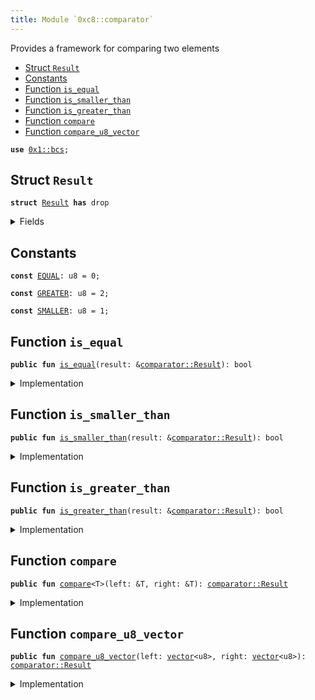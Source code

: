 ```yaml
---
title: Module `0xc8::comparator`
---
```


Provides a framework for comparing two elements


-  [Struct `Result`](#0xc8_comparator_Result)
-  [Constants](#@Constants_0)
-  [Function `is_equal`](#0xc8_comparator_is_equal)
-  [Function `is_smaller_than`](#0xc8_comparator_is_smaller_than)
-  [Function `is_greater_than`](#0xc8_comparator_is_greater_than)
-  [Function `compare`](#0xc8_comparator_compare)
-  [Function `compare_u8_vector`](#0xc8_comparator_compare_u8_vector)


<pre><code><b>use</b> <a href="../move-stdlib/bcs.md#0x1_bcs">0x1::bcs</a>;
</code></pre>



<a name="0xc8_comparator_Result"></a>

## Struct `Result`



<pre><code><b>struct</b> <a href="../bfc-system/comparator.md#0xc8_comparator_Result">Result</a> <b>has</b> drop
</code></pre>



<details>
<summary>Fields</summary>


<dl>
<dt>
<code>inner: u8</code>
</dt>
<dd>

</dd>
</dl>


</details>

<a name="@Constants_0"></a>

## Constants


<a name="0xc8_comparator_EQUAL"></a>



<pre><code><b>const</b> <a href="../bfc-system/comparator.md#0xc8_comparator_EQUAL">EQUAL</a>: u8 = 0;
</code></pre>



<a name="0xc8_comparator_GREATER"></a>



<pre><code><b>const</b> <a href="../bfc-system/comparator.md#0xc8_comparator_GREATER">GREATER</a>: u8 = 2;
</code></pre>



<a name="0xc8_comparator_SMALLER"></a>



<pre><code><b>const</b> <a href="../bfc-system/comparator.md#0xc8_comparator_SMALLER">SMALLER</a>: u8 = 1;
</code></pre>



<a name="0xc8_comparator_is_equal"></a>

## Function `is_equal`



<pre><code><b>public</b> <b>fun</b> <a href="../bfc-system/comparator.md#0xc8_comparator_is_equal">is_equal</a>(result: &<a href="../bfc-system/comparator.md#0xc8_comparator_Result">comparator::Result</a>): bool
</code></pre>



<details>
<summary>Implementation</summary>


<pre><code><b>public</b> <b>fun</b> <a href="../bfc-system/comparator.md#0xc8_comparator_is_equal">is_equal</a>(result: &<a href="../bfc-system/comparator.md#0xc8_comparator_Result">Result</a>): bool {
    <b>return</b> result.inner == <a href="../bfc-system/comparator.md#0xc8_comparator_EQUAL">EQUAL</a>
}
</code></pre>



</details>

<a name="0xc8_comparator_is_smaller_than"></a>

## Function `is_smaller_than`



<pre><code><b>public</b> <b>fun</b> <a href="../bfc-system/comparator.md#0xc8_comparator_is_smaller_than">is_smaller_than</a>(result: &<a href="../bfc-system/comparator.md#0xc8_comparator_Result">comparator::Result</a>): bool
</code></pre>



<details>
<summary>Implementation</summary>


<pre><code><b>public</b> <b>fun</b> <a href="../bfc-system/comparator.md#0xc8_comparator_is_smaller_than">is_smaller_than</a>(result: &<a href="../bfc-system/comparator.md#0xc8_comparator_Result">Result</a>): bool {
    <b>return</b> result.inner == <a href="../bfc-system/comparator.md#0xc8_comparator_SMALLER">SMALLER</a>
}
</code></pre>



</details>

<a name="0xc8_comparator_is_greater_than"></a>

## Function `is_greater_than`



<pre><code><b>public</b> <b>fun</b> <a href="../bfc-system/comparator.md#0xc8_comparator_is_greater_than">is_greater_than</a>(result: &<a href="../bfc-system/comparator.md#0xc8_comparator_Result">comparator::Result</a>): bool
</code></pre>



<details>
<summary>Implementation</summary>


<pre><code><b>public</b> <b>fun</b> <a href="../bfc-system/comparator.md#0xc8_comparator_is_greater_than">is_greater_than</a>(result: &<a href="../bfc-system/comparator.md#0xc8_comparator_Result">Result</a>): bool {
    result.inner == <a href="../bfc-system/comparator.md#0xc8_comparator_GREATER">GREATER</a>
}
</code></pre>



</details>

<a name="0xc8_comparator_compare"></a>

## Function `compare`



<pre><code><b>public</b> <b>fun</b> <a href="../bfc-system/comparator.md#0xc8_comparator_compare">compare</a>&lt;T&gt;(left: &T, right: &T): <a href="../bfc-system/comparator.md#0xc8_comparator_Result">comparator::Result</a>
</code></pre>



<details>
<summary>Implementation</summary>


<pre><code><b>public</b> <b>fun</b> <a href="../bfc-system/comparator.md#0xc8_comparator_compare">compare</a>&lt;T&gt;(left: &T, right: &T): <a href="../bfc-system/comparator.md#0xc8_comparator_Result">Result</a> {
    <b>let</b> left_bytes = <a href="../move-stdlib/bcs.md#0x1_bcs_to_bytes">bcs::to_bytes</a>(left);
    <b>let</b> right_bytes = <a href="../move-stdlib/bcs.md#0x1_bcs_to_bytes">bcs::to_bytes</a>(right);

    <a href="../bfc-system/comparator.md#0xc8_comparator_compare_u8_vector">compare_u8_vector</a>(left_bytes, right_bytes)
}
</code></pre>



</details>

<a name="0xc8_comparator_compare_u8_vector"></a>

## Function `compare_u8_vector`



<pre><code><b>public</b> <b>fun</b> <a href="../bfc-system/comparator.md#0xc8_comparator_compare_u8_vector">compare_u8_vector</a>(left: <a href="../move-stdlib/vector.md#0x1_vector">vector</a>&lt;u8&gt;, right: <a href="../move-stdlib/vector.md#0x1_vector">vector</a>&lt;u8&gt;): <a href="../bfc-system/comparator.md#0xc8_comparator_Result">comparator::Result</a>
</code></pre>



<details>
<summary>Implementation</summary>


<pre><code><b>public</b> <b>fun</b> <a href="../bfc-system/comparator.md#0xc8_comparator_compare_u8_vector">compare_u8_vector</a>(left: <a href="../move-stdlib/vector.md#0x1_vector">vector</a>&lt;u8&gt;, right: <a href="../move-stdlib/vector.md#0x1_vector">vector</a>&lt;u8&gt;): <a href="../bfc-system/comparator.md#0xc8_comparator_Result">Result</a> {
    <b>let</b> left_length = <a href="../move-stdlib/vector.md#0x1_vector_length">vector::length</a>(&left);
    <b>let</b> right_length = <a href="../move-stdlib/vector.md#0x1_vector_length">vector::length</a>(&right);

    <b>let</b> <b>mut</b> idx = 0;

    <b>while</b> (idx &lt; left_length && idx &lt; right_length) {
        <b>let</b> left_byte = *<a href="../move-stdlib/vector.md#0x1_vector_borrow">vector::borrow</a>(&left, idx);
        <b>let</b> right_byte = *<a href="../move-stdlib/vector.md#0x1_vector_borrow">vector::borrow</a>(&right, idx);

        <b>if</b> (left_byte &lt; right_byte) {
            <b>return</b> <a href="../bfc-system/comparator.md#0xc8_comparator_Result">Result</a> { inner: <a href="../bfc-system/comparator.md#0xc8_comparator_SMALLER">SMALLER</a> }
        } <b>else</b> <b>if</b> (left_byte &gt; right_byte) {
            <b>return</b> <a href="../bfc-system/comparator.md#0xc8_comparator_Result">Result</a> { inner: <a href="../bfc-system/comparator.md#0xc8_comparator_GREATER">GREATER</a> }
        };
        idx = idx + 1;
    };

    <b>if</b> (left_length &lt; right_length) {
        <a href="../bfc-system/comparator.md#0xc8_comparator_Result">Result</a> { inner: <a href="../bfc-system/comparator.md#0xc8_comparator_SMALLER">SMALLER</a> }
    } <b>else</b> <b>if</b> (left_length &gt; right_length) {
        <a href="../bfc-system/comparator.md#0xc8_comparator_Result">Result</a> { inner: <a href="../bfc-system/comparator.md#0xc8_comparator_GREATER">GREATER</a> }
    } <b>else</b> {
        <a href="../bfc-system/comparator.md#0xc8_comparator_Result">Result</a> { inner: <a href="../bfc-system/comparator.md#0xc8_comparator_EQUAL">EQUAL</a> }
    }
}
</code></pre>



</details>
